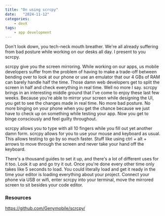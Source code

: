 ```yaml
---
title: "On using scrcpy"
date:   "2024-11-12" 
categories:
    - devX
tags:
    - app development
---
```


Don't look down, you tech-neck mouth breather. We're all already suffering from bad posture while working on our desks all day. I present to you scrcpy.

scrcpy give you the screen mirroring. While working on our apps, us mobile developers suffer from the problem of having to make a trade-off between bending over to look at our phone or use an emulator that our 4 GBs of RAM can barely handle half the time. Those damn web developers get to split the screen in half and check everything in real time. Well no more I say. scrcpy brings in an interesting middle ground that I've come to enjoy these last few weeks. Because you're able to mirror your screen while designing the UI, you get to see the changes made in real time. No more bad posture. No more binging on your phone when you get the chance because we just have to check up on something while testing your app. Now you get to binge consciously and feel guilty throughout. 

scrcpy allows you to type with all 10 fingers while you fill out yet another damn form. scrcpy allows for you to use your mouse and keyboard as usual. This allows testing to go by so much faster. Stuff like using ctrl + alt + arrows to move through the screen and never take your hand off the keyboard.

There's a thousand guides to set it up, and there's a lot of different uses for it too. Look it up and go try it out. Once you're done every other time only takes like 5 seconds to load. You could literally load and get it ready in the time your editor is loading everything about your project. Connect your phone via USB or wifi, enter scrcpy into your terminal, move the mirrored screen to sit besides your code editor. 


### Resources

https://github.com/Genymobile/scrcpy/

